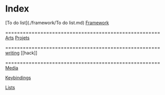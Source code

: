# Index

[To do list](./framework/To do list.md)
[Framework](./framework/framework.md)

=====================================================
[Arts](arts/Art.md)
[Projets](projets/Projets.md)

=====================================================
[writing](./writing/writing.md)
[[hack]]

=====================================================
[Media](./media/media.md)

[Keybindings](./cheatsheets/Keybindings)


[Lists](./lists/lists.md)
